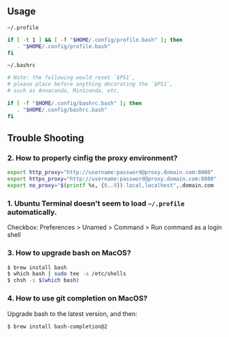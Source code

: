 ## Usage

`~/.profile`

```bash
if [ -t 1 ] && [ -f "$HOME/.config/profile.bash" ]; then
   . "$HOME/.config/profile.bash"
fi
```

`~/.bashrc`

```bash
# Note: the following would reset `$PS1`,
# please place before anything decorating the `$PS1`,
# such as Annaconda, Miniconda, etc.

if [ -f "$HOME/.config/bashrc.bash" ]; then
   . "$HOME/.config/bashrc.bash"
fi
```

## Trouble Shooting

### 2. How to properly cinfig the proxy environment?

```bash
export http_proxy="http://username:password@proxy.domain.com:8080"
export https_proxy="http://username:password@proxy.domain.com:8080"
export no_proxy="$(printf %s, {0..9}).local,localhost",.domain.com
```

### 1. Ubuntu Terminal doesn't seem to load `~/.profile` automatically.

Checkbox: Preferences > Unamed > Command > Run command as a login shell

### 3. How to upgrade bash on MacOS?

```bash
$ brew install bash
$ which bash | sudo tee -a /etc/shells
$ chsh -s $(which bash)
```

### 4. How to use git completion on MacOS?

Upgrade bash to the latest version, and then:

```bash
$ brew install bash-completion@2
```
